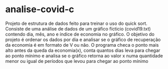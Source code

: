 # analise-covid-c
Projeto de estrutura de dados feito para treinar o uso do quick sort.
Consiste de uma análise de dados de um gráfico fícticio (covid19.txt) contendo dia, mês, ano e índice de economia no gráfico.
O objetivo do projeto é ordenar os dados por dia e analisar se o gráfico de recuperação da economia é em formato de V ou não.
O programa checa o ponto mais alto antes da queda da economia(x), conta quantos dias leva para chegar ao ponto mínimo e analisa se o gráfico retorna ao valor x numa quantidade menor ou igual de períodos que levou para chegar ao ponto mínimo
